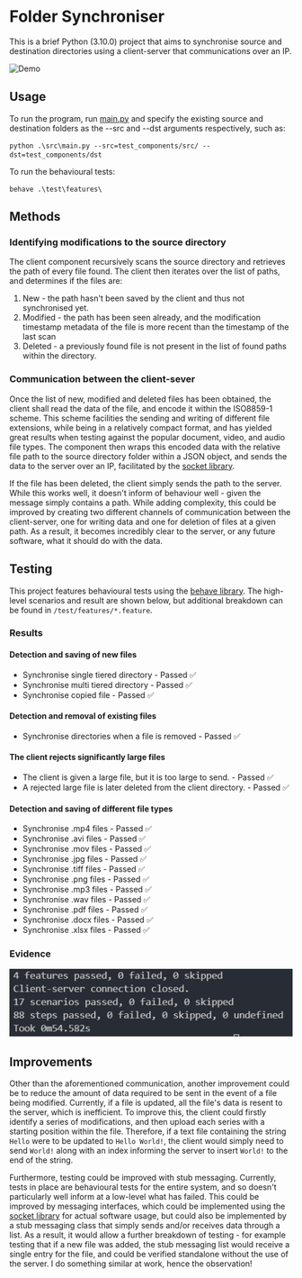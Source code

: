 # Folder Synchroniser
This is a brief Python (3.10.0) project that aims to synchronise source and destination directories using a client-server that communications over an IP.

![Demo](doc/demo.gif)
## Usage
To run the program, run [main.py](src/main.py) and specify the existing source and destination folders as the --src and --dst arguments respectively, such as:

```
python .\src\main.py --src=test_components/src/ --dst=test_components/dst
```

To run the behavioural tests:
```
behave .\test\features\
```


## Methods
### Identifying modifications to the source directory
The client component recursively scans the source directory and retrieves the path of every file found. The client then iterates over the list of paths, and determines if the files are:
1) New - the path hasn't been saved by the client and thus not synchronised yet.
2) Modified - the path has been seen already, and the modification timestamp metadata of the file is more recent than the timestamp of the last scan
3) Deleted - a previously found file is not present in the list of found paths within the directory.

### Communication between the client-sever
Once the list of new, modified and deleted files has been obtained, the client shall read the data of the file, and encode it within the ISO8859-1 scheme. This scheme facilities the sending and writing of different file extensions, while being in a relatively compact format, and has yielded great results when testing against the popular document, video, and audio file types. The component then wraps this encoded data with the relative file path to the source directory folder within a JSON object, and sends the data to the server over an IP, facilitated by the [socket library](https://docs.python.org/3/library/socket.html).

If the file has been deleted, the client simply sends the path to the server. While this works well, it doesn't inform of behaviour well - given the message simply contains a path. While adding complexity, this could be improved by creating two different channels of communication between the client-server, one for writing data and one for deletion of files at a given path. As a result, it becomes incredibly clear to the server, or any future software, what it should do with the data.

## Testing
This project features behavioural tests using the [behave library](https://behave.readthedocs.io/en/stable/). The high-level scenarios and result are shown below, but additional breakdown can be found in `/test/features/*.feature`.

### Results
#### Detection and saving of new files
* Synchronise single tiered directory - Passed ✅
* Synchronise multi tiered directory - Passed ✅
* Synchronise copied file - Passed ✅
#### Detection and removal of existing files
* Synchronise directories when a file is removed - Passed ✅

#### The client rejects significantly large files
* The client is given a large file, but it is too large to send. - Passed ✅
* A rejected large file is later deleted from the client directory. - Passed ✅

#### Detection and saving of different file types
* Synchronise .mp4 files  - Passed ✅
* Synchronise .avi files  - Passed ✅
* Synchronise .mov files - Passed ✅
* Synchronise .jpg files - Passed ✅
* Synchronise .tiff files - Passed ✅
* Synchronise .png files - Passed ✅
* Synchronise .mp3 files - Passed ✅
* Synchronise .wav files - Passed ✅
* Synchronise .pdf files - Passed ✅
* Synchronise .docx files - Passed ✅
* Synchronise .xlsx files - Passed ✅

### Evidence

![Results Evidence](doc/test_results.png)

## Improvements
Other than the aforementioned communication, another improvement could be to reduce the amount of data required to be sent in the event of a file being modified. Currently, if a file is updated, all the file's data is resent to the server, which is inefficient. To improve this, the client could firstly identify a series of modifications, and then upload each series with a starting position within the file. Therefore, if a text file containing the string `Hello` were to be updated to `Hello World!`, the client would simply need to send `World!` along with an index informing the server to insert `World!` to the end of the string.

Furthermore, testing could be improved with stub messaging. Currently, tests in place are behavioural tests for the entire system, and so doesn't particularly well inform at a low-level what has failed. This could be improved by messaging interfaces, which could be implemented using the [socket library](https://docs.python.org/3/library/socket.html) for actual software usage, but could also be implemented by a stub messaging class that simply sends and/or receives data through a list. As a result, it would allow a further breakdown of testing - for example testing that if a new file was added, the stub messaging list would receive a single entry for the file, and could be verified standalone without the use of the server. I do something similar at work, hence the observation!